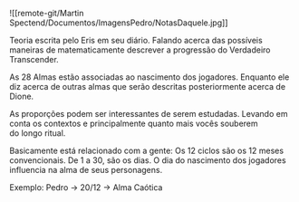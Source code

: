 ![[remote-git/Martin Spectend/Documentos/ImagensPedro/NotasDaquele.jpg]]

Teoria escrita pelo Eris em seu diário. Falando acerca das possíveis maneiras de matematicamente descrever a progressão do Verdadeiro Transcender.

As 28 Almas estão associadas ao nascimento dos jogadores. Enquanto ele diz acerca de outras almas que serão descritas posteriormente acerca de Dione.

As proporções podem ser interessantes de serem estudadas. Levando em conta os contextos e principalmente quanto mais vocês souberem do longo ritual.

Basicamente está relacionado com a gente: 
Os 12 ciclos são os 12 meses convencionais. De 1 a 30, são os dias. O dia do nascimento dos jogadores influencia na alma de seus personagens.

Exemplo: Pedro -> 20/12 -> Alma Caótica